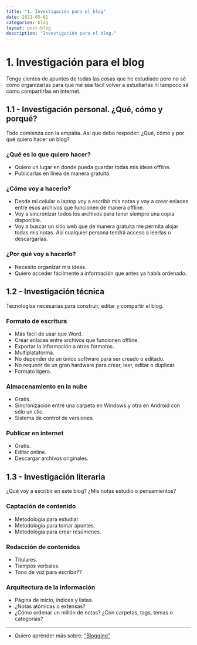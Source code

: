 ```yaml
---
title: "1. Investigación para el blog"
date: 2021-05-01
categories: blog
layout: post-blog
description: "Investigación para el blog."
---
```


# 1. Investigación para el blog
Tengo cientos de apuntes de todas las cosas que he estudiado pero no sé como organizarlas para que me sea fácil volver a estudiarlas ni tampoco sé cómo compartirlas en internet.

## 1.1 - Investigación personal. ¿Qué, cómo y porqué?

Todo comienza con la empatía. Así que debo respoder: ¿Qué, cómo y por qué quiero hacer un blog?

### ¿Qué es lo que quiero hacer?

- Quiero un lugar en donde pueda guardar todas mis ideas offline.
- Publicarlas en línea de manera gratuita.

### ¿Cómo voy a hacerlo?

- Desde mi celular o laptop voy a escribir mis notas y voy a crear enlaces entre esos archivos que funcionen de manera offline.
- Voy a sincronizar todos los archivos para tener siempre una copia disponible.
- Voy a buscar un sitio web que de manera gratuita me permita alojar todas mis notas. Así cualquier persona tendrá acceso a leerlas o descargarlas.

### ¿Por qué voy a hacerlo?

- Necesito organizar mis ideas.
- Quiero acceder fácilmente a información que antes ya había ordenado.

## 1.2 - Investigación técnica

Tecnologías necesarias para construir, editar y compartir el blog.

### Formato de escritura

- Más fácil de usar que Word.
- Crear enlaces entre archivos que funcionen offline.
- Exportar la información a otros formatos.
- Multiplataforma.
- No depender de un único software para ser creado o editado.
- No requerir de un gran hardware para crear, leer, editar o duplicar.
- Formato ligero.

### Almacenamiento en la nube

- Gratis.
- Sincronización entre una carpeta en Windows y otra en Android con sólo un clic.
- Sistema de control de versiones.

### Publicar en internet

- Gratis.
- Editar online.
- Descargar archivos originales.

## 1.3 - Investigación literaria

¿Qué voy a escribir en este blog? ¿Mis notas estudio o pensamientos?

### Captación de contenido

- Metodología para estudiar.
- Metodología para tomar apuntes.
- Metodología para crear resúmenes.

### Redacción de contenidos

- Titulares.
- Tiempos verbales.
- Tono de voz para escribir??

### Arquitectura de la información

- Página de inicio, índices y listas.
- ¿Notas atómicas o extensas?
- ¿Cómo ordenar un millón de notas? ¿Con carpetas, tags, temas o categorías?

***

- Quiero aprender más sobre: ["Blogging"](../00/blog)
